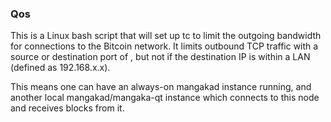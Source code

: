 ### Qos ###

This is a Linux bash script that will set up tc to limit the outgoing bandwidth for connections to the Bitcoin network. It limits outbound TCP traffic with a source or destination port of , but not if the destination IP is within a LAN (defined as 192.168.x.x).

This means one can have an always-on mangakad instance running, and another local mangakad/mangaka-qt instance which connects to this node and receives blocks from it.
